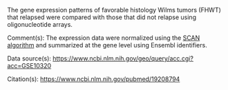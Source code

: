 The gene expression patterns of favorable histology Wilms tumors (FHWT) that relapsed were compared with those that did not relapse using oligonucleotide arrays.

Comment(s): The expression data were normalized using the [SCAN algorithm](https://bioconductor.org/packages/release/bioc/html/SCAN.UPC.html) and summarized at the gene level using Ensembl identifiers.

Data source(s): https://www.ncbi.nlm.nih.gov/geo/query/acc.cgi?acc=GSE10320

Citation(s): https://www.ncbi.nlm.nih.gov/pubmed/19208794
